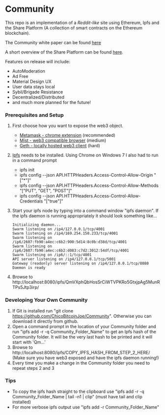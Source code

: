 # Community

This repo is an implementation of a *Reddit-like* site using Ethereum, Ipfs and the Share Platform (A collection of smart contracts on the Ethereum blockchain). 

The Community white paper can be found [here](https://docs.google.com/document/d/1IW3YqxdpveDtERUvkXtVLSdQH8o17xq7eptDbHu08es/edit#) 

A short overview of the Share Platform can be found [here](https://docs.google.com/presentation/d/1oiCmJcrn15-kK3xS-UzPbx5M1LAyRlGRRJ6q4qllw0E/edit?usp=sharing).

Features on release will include:

- AutoModeration
- Ad Free
- Material Design UX
- User data stays local
- Sybil/Brigade Resistance
- Decentralized/Distributed
- and much more planned for the future!


### Prerequisites and Setup

1. First choose how you want to expose the web3 object.
    - [Metamask - chrome extension](https://chrome.google.com/webstore/detail/metamask/nkbihfbeogaeaoehlefnkodbefgpgknn) (recommended)
    - [Mist - web3 compatible browser](https://github.com/ethereum/mist/releases) (medium)
    - [Geth - locally hosted web3 client](https://github.com/ethereum/go-ethereum/wiki/Building-Ethereum) (hard)
2. [Ipfs](https://ipfs.io/docs/install/) needs to be installed. Using Chrome on Windows 7 I also had to run in a command prompt
    - ipfs init
    - ipfs config --json API.HTTPHeaders.Access-Control-Allow-Origin "[\"*\"]"
    - ipfs config --json API.HTTPHeaders.Access-Control-Allow-Methods "[\"PUT\", \"GET\", \"POST\"]"
    - ipfs config --json API.HTTPHeaders.Access-Control-Allow-Credentials "[\"true\"]"
3. Start your ipfs node by typing into a command window "ipfs daemon". If the ipfs daemon is running appropriately it should look something like...
    
    ```
    Initializing daemon...
    Swarm listening on /ip4/127.0.0.1/tcp/4001
    Swarm listening on /ip4/169.254.150.233/tcp/4001
    Swarm listening on /ip6/2607:fb90:a4ec:c6b2:900:5d14:8c0b:d38d/tcp/4001
    Swarm listening on /ip6/2607:fb90:a4ec:c6b2:d083:c7d2:3012:54df/tcp/4001
    Swarm listening on /ip6/::1/tcp/4001
    API server listening on /ip4/127.0.0.1/tcp/5001
    Gateway (readonly) server listening on /ip4/127.0.0.1/tcp/8080
    Daemon is ready
    ```

4. Browse to http://localhost:8080/ipfs/QmVXphQbHosSrCiWTVPKRo5GtxjpAg5MunRTPs5Jtp3irp/

### Developing Your Own Community

1. If Git is installed run "git clone https://github.com/ChicoBitcoinJoe/Community". Otherwise you can download it directly from github.
2. Open a command prompt in the location of your Community folder and run "ipfs add -r -q Community_Folder_Name" to get an Ipfs hash of the Community folder. It will be the very last hash to be printed and it will start with 'Qm...'
3. Browse to http://localhost:8080/ipfs/COPY_IPFS_HASH_FROM_STEP_2_HERE/ (Make sure you have web3 exposed and have the ipfs daemon running!)
4. Every time you make a change in the Community folder you need to repeat steps 2 and 3

### Tips

- To copy the ipfs hash straight to the clipboard use "ipfs add -r -q Community_Folder_Name | tail -n1 | clip" (must have tail and clip installed)
- For more verbose ipfs output use "ipfs add -r Community_Folder_Name"
